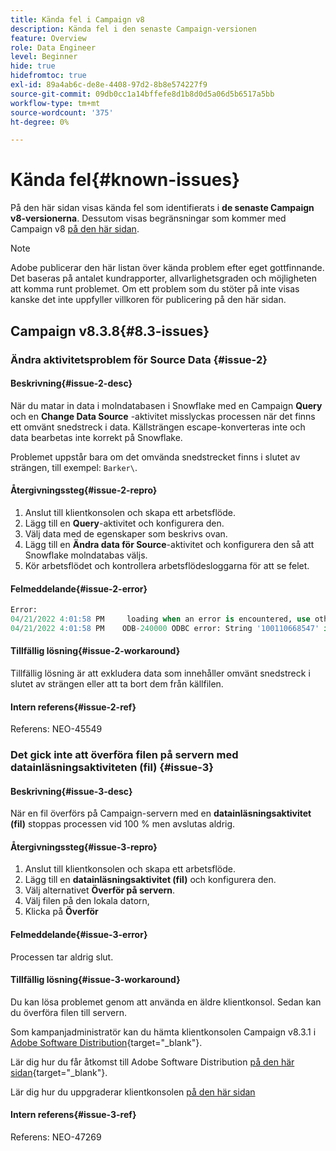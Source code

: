 ```yaml
---
title: Kända fel i Campaign v8
description: Kända fel i den senaste Campaign-versionen
feature: Overview
role: Data Engineer
level: Beginner
hide: true
hidefromtoc: true
exl-id: 89a4ab6c-de8e-4408-97d2-8b8e574227f9
source-git-commit: 09db0cc1a14bffefe8d1b8d0d5a06d5b6517a5bb
workflow-type: tm+mt
source-wordcount: '375'
ht-degree: 0%

---
```


# Kända fel{#known-issues}

På den här sidan visas kända fel som identifierats i **de senaste Campaign v8-versionerna**. Dessutom visas begränsningar som kommer med Campaign v8 [på den här sidan](ac-guardrails.md).


>[!NOTE]
>
>Adobe publicerar den här listan över kända problem efter eget gottfinnande. Det baseras på antalet kundrapporter, allvarlighetsgraden och möjligheten att komma runt problemet. Om ett problem som du stöter på inte visas kanske det inte uppfyller villkoren för publicering på den här sidan.

## Campaign v8.3.8{#8.3-issues}

### Ändra aktivitetsproblem för Source Data {#issue-2}

#### Beskrivning{#issue-2-desc}

När du matar in data i molndatabasen i Snowflake med en Campaign **Query** och en **Change Data Source** -aktivitet misslyckas processen när det finns ett omvänt snedstreck i data. Källsträngen escape-konverteras inte och data bearbetas inte korrekt på Snowflake.

Problemet uppstår bara om det omvända snedstrecket finns i slutet av strängen, till exempel: `Barker\`.


#### Återgivningssteg{#issue-2-repro}

1. Anslut till klientkonsolen och skapa ett arbetsflöde.
1. Lägg till en **Query**-aktivitet och konfigurera den.
1. Välj data med de egenskaper som beskrivs ovan.
1. Lägg till en **Ändra data för Source**-aktivitet och konfigurera den så att Snowflake molndatabas väljs.
1. Kör arbetsflödet och kontrollera arbetsflödesloggarna för att se felet.


#### Felmeddelande{#issue-2-error}

```sql
Error:
04/21/2022 4:01:58 PM     loading when an error is encountered, use other values such as 'SKIP_FILE' or 'CONTINUE' for the ON_ERROR option. For more information on loading options, please run 'info loading_data' in a SQL client. SQLState: 22000
04/21/2022 4:01:58 PM    ODB-240000 ODBC error: String '100110668547' is too long and would be truncated   File 'wkf1656797_21_1_3057430574#458516uploadPart0.chunk.gz', line 1, character 0   Row 90058, column "WKF1656797_21_1"["SCARRIER_ROUTE":13]   If you would like to continue
```

#### Tillfällig lösning{#issue-2-workaround}

Tillfällig lösning är att exkludera data som innehåller omvänt snedstreck i slutet av strängen eller att ta bort dem från källfilen.


#### Intern referens{#issue-2-ref}

Referens: NEO-45549


### Det gick inte att överföra filen på servern med datainläsningsaktiviteten (fil) {#issue-3}

#### Beskrivning{#issue-3-desc}

När en fil överförs på Campaign-servern med en **datainläsningsaktivitet (fil)** stoppas processen vid 100 % men avslutas aldrig.

#### Återgivningssteg{#issue-3-repro}

1. Anslut till klientkonsolen och skapa ett arbetsflöde.
1. Lägg till en **datainläsningsaktivitet (fil)** och konfigurera den.
1. Välj alternativet **Överför på servern**.
1. Välj filen på den lokala datorn,
1. Klicka på **Överför**


#### Felmeddelande{#issue-3-error}

Processen tar aldrig slut.

#### Tillfällig lösning{#issue-3-workaround}

Du kan lösa problemet genom att använda en äldre klientkonsol. Sedan kan du överföra filen till servern.

Som kampanjadministratör kan du hämta klientkonsolen Campaign v8.3.1 i [Adobe Software Distribution](https://experience.adobe.com/#/downloads/content/software-distribution/en/campaign.html?1_group.propertyvalues.property=.%2Fjcr%3aContent%2Fmetadata%2FDc%3Aversion&amp;1_group.propertyvalues.operation=equals&amp;1_group.propertyvalues.0_values=target-version%3AcCampaign%2F8&amp;orderby=%40jcr%3Acontent%2Fjcr%3AlastModified&amp;order.sort=desc&amp;layout=list&amp;p.offset=0&amp;p.limit=4){target="_blank"}.

Lär dig hur du får åtkomst till Adobe Software Distribution [på den här sidan](https://experienceleague.adobe.com/docs/experience-cloud/software-distribution/home.html?lang=sv-SE){target="_blank"}.

Lär dig hur du uppgraderar klientkonsolen [på den här sidan](connect.md)

#### Intern referens{#issue-3-ref}

Referens: NEO-47269

